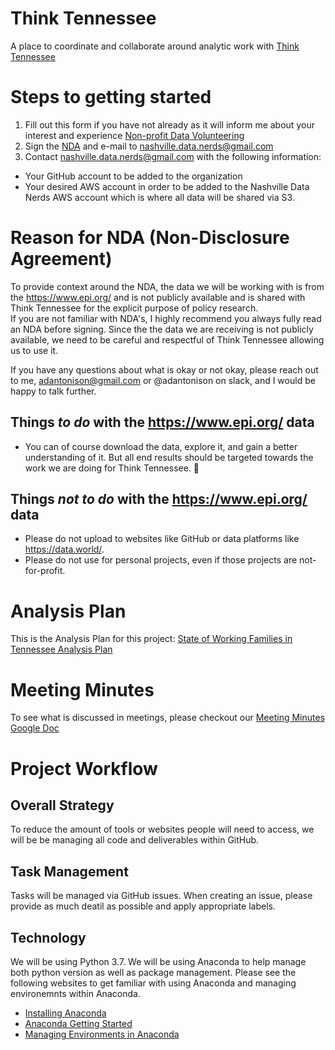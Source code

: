 # Think Tennessee
A place to coordinate and collaborate around analytic work with [Think Tennessee](https://thinktennessee.org/)

# Steps to getting started

1. Fill out this form if you have not already as it will inform me about your interest and experience [Non-profit Data Volunteering](https://forms.gle/bHpH2MbZNsPEK64K7)
2. Sign the [NDA](https://github.com/nashville-data-nerds/think_tennessee/blob/master/documents/ThinkTN%20Form%20Non-Disclosure%20Agreement_Data%20Nerds.pdf) and e-mail to nashville.data.nerds@gmail.com
3. Contact nashville.data.nerds@gmail.com with the following information:
  - Your GitHub account to be added to the organization
  - Your desired AWS account in order to be added to the Nashville Data Nerds AWS account which is where all data will be shared via S3.
  
# Reason for NDA (Non-Disclosure Agreement)

To provide context around the NDA, the data we will be working with is from the https://www.epi.org/ and is not publicly available and is shared with Think Tennessee for the explicit purpose of policy research.  
If you are not familiar with NDA's, I highly recommend you always fully read an NDA before signing.  Since the the data we are receiving is not publicly available, we need to be careful and respectful of Think Tennessee allowing us to use it.

If you have any questions about what is okay or not okay, please reach out to me, adantonison@gmail.com or @adantonison on slack, and I would be happy to talk further.

## Things _to do_ with the https://www.epi.org/ data
- You can of course download the data, explore it, and gain a better understanding of it.  But all end results should be targeted towards the work we are doing for Think Tennessee. :slightly_smiling_face: 

## Things _not to do_ with the https://www.epi.org/ data
- Please do not upload to websites like GitHub or data platforms like https://data.world/.
- Please do not use for personal projects, even if those projects are not-for-profit.  

# Analysis Plan

This is the Analysis Plan for this project: [State of Working Families in Tennessee Analysis Plan](https://docs.google.com/document/d/15E7G7LibFNAwqIK3k5wSeN-T7lJCnGOPJ9al89iQw9k/edit?usp=sharing)

# Meeting Minutes

To see what is discussed in meetings, please checkout our [Meeting Minutes Google Doc](https://docs.google.com/document/d/1_nruqEVjQs1jA1xMakpx-6IIdAKPxp5onBrjgKeg7Vs/edit?usp=sharing)

# Project Workflow

## Overall Strategy

To reduce the amount of tools or websites people will need to access, we will be be managing all code and deliverables within GitHub. 

## Task Management

Tasks will be managed via GitHub issues.  When creating an issue, please provide as much deatil as possible and apply appropriate labels.

## Technology

We will be using Python 3.7.  We will be using Anaconda to help manage both python version as well as package management.  Please see the following websites to get familiar with using Anaconda and managing environemnts within Anaconda.
- [Installing Anaconda](https://docs.anaconda.com/anaconda/install/)
- [Anaconda Getting Started](https://docs.anaconda.com/anaconda/usera-guide/getting-started/)
- [Managing Environments in Anaconda](https://docs.conda.io/projects/conda/en/latest/user-guide/tasks/manage-environments.html)
